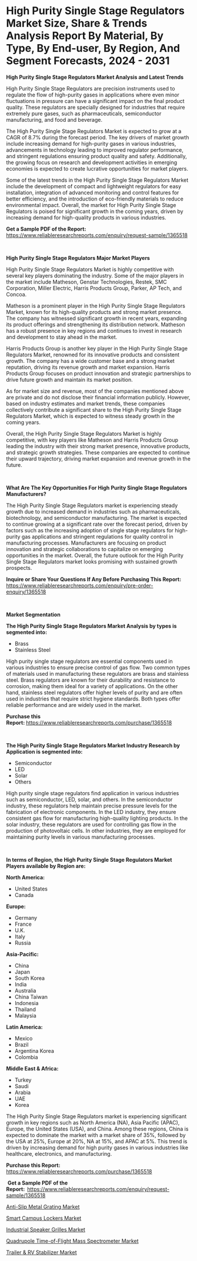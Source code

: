 <p><h1>High Purity Single Stage Regulators Market Size, Share & Trends Analysis Report By Material, By Type, By End-user, By Region, And Segment Forecasts, 2024 - 2031</h1></p><p><strong>High Purity Single Stage Regulators Market Analysis and Latest Trends</strong></p>
<p><p>High Purity Single Stage Regulators are precision instruments used to regulate the flow of high-purity gases in applications where even minor fluctuations in pressure can have a significant impact on the final product quality. These regulators are specially designed for industries that require extremely pure gases, such as pharmaceuticals, semiconductor manufacturing, and food and beverage.</p><p>The High Purity Single Stage Regulators Market is expected to grow at a CAGR of 8.7% during the forecast period. The key drivers of market growth include increasing demand for high-purity gases in various industries, advancements in technology leading to improved regulator performance, and stringent regulations ensuring product quality and safety. Additionally, the growing focus on research and development activities in emerging economies is expected to create lucrative opportunities for market players.</p><p>Some of the latest trends in the High Purity Single Stage Regulators Market include the development of compact and lightweight regulators for easy installation, integration of advanced monitoring and control features for better efficiency, and the introduction of eco-friendly materials to reduce environmental impact. Overall, the market for High Purity Single Stage Regulators is poised for significant growth in the coming years, driven by increasing demand for high-quality products in various industries.</p></p>
<p><strong>Get a Sample PDF of the Report:&nbsp;</strong> <a href="https://www.reliableresearchreports.com/enquiry/request-sample/1365518">https://www.reliableresearchreports.com/enquiry/request-sample/1365518</a></p>
<p>&nbsp;</p>
<p><strong>High Purity Single Stage Regulators Major Market Players</strong></p>
<p><p>High Purity Single Stage Regulators Market is highly competitive with several key players dominating the industry. Some of the major players in the market include Matheson, Genstar Technologies, Restek, SMC Corporation, Miller Electric, Harris Products Group, Parker, AP Tech, and Concoa.</p><p>Matheson is a prominent player in the High Purity Single Stage Regulators Market, known for its high-quality products and strong market presence. The company has witnessed significant growth in recent years, expanding its product offerings and strengthening its distribution network. Matheson has a robust presence in key regions and continues to invest in research and development to stay ahead in the market.</p><p>Harris Products Group is another key player in the High Purity Single Stage Regulators Market, renowned for its innovative products and consistent growth. The company has a wide customer base and a strong market reputation, driving its revenue growth and market expansion. Harris Products Group focuses on product innovation and strategic partnerships to drive future growth and maintain its market position.</p><p>As for market size and revenue, most of the companies mentioned above are private and do not disclose their financial information publicly. However, based on industry estimates and market trends, these companies collectively contribute a significant share to the High Purity Single Stage Regulators Market, which is expected to witness steady growth in the coming years.</p><p>Overall, the High Purity Single Stage Regulators Market is highly competitive, with key players like Matheson and Harris Products Group leading the industry with their strong market presence, innovative products, and strategic growth strategies. These companies are expected to continue their upward trajectory, driving market expansion and revenue growth in the future.</p></p>
<p>&nbsp;</p>
<p><strong>What Are The Key Opportunities For High Purity Single Stage Regulators Manufacturers?</strong></p>
<p><p>The High Purity Single Stage Regulators market is experiencing steady growth due to increased demand in industries such as pharmaceuticals, biotechnology, and semiconductor manufacturing. The market is expected to continue growing at a significant rate over the forecast period, driven by factors such as the increasing adoption of single stage regulators for high-purity gas applications and stringent regulations for quality control in manufacturing processes. Manufacturers are focusing on product innovation and strategic collaborations to capitalize on emerging opportunities in the market. Overall, the future outlook for the High Purity Single Stage Regulators market looks promising with sustained growth prospects.</p></p>
<p><strong>Inquire or Share Your Questions If Any Before Purchasing This Report:</strong> <a href="https://www.reliableresearchreports.com/enquiry/pre-order-enquiry/1365518">https://www.reliableresearchreports.com/enquiry/pre-order-enquiry/1365518</a></p>
<p>&nbsp;</p>
<p><strong>Market Segmentation</strong></p>
<p><strong>The High Purity Single Stage Regulators Market Analysis by types is segmented into:</strong></p>
<p><ul><li>Brass</li><li>Stainless Steel</li></ul></p>
<p><p>High purity single stage regulators are essential components used in various industries to ensure precise control of gas flow. Two common types of materials used in manufacturing these regulators are brass and stainless steel. Brass regulators are known for their durability and resistance to corrosion, making them ideal for a variety of applications. On the other hand, stainless steel regulators offer higher levels of purity and are often used in industries that require strict hygiene standards. Both types offer reliable performance and are widely used in the market.</p></p>
<p><strong>Purchase this Report:&nbsp;</strong><a href="https://www.reliableresearchreports.com/purchase/1365518">https://www.reliableresearchreports.com/purchase/1365518</a></p>
<p>&nbsp;</p>
<p><strong>The High Purity Single Stage Regulators Market Industry Research by Application is segmented into:</strong></p>
<p><ul><li>Semiconductor</li><li>LED</li><li>Solar</li><li>Others</li></ul></p>
<p><p>High purity single stage regulators find application in various industries such as semiconductor, LED, solar, and others. In the semiconductor industry, these regulators help maintain precise pressure levels for the fabrication of electronic components. In the LED industry, they ensure consistent gas flow for manufacturing high-quality lighting products. In the solar industry, these regulators are used for controlling gas flow in the production of photovoltaic cells. In other industries, they are employed for maintaining purity levels in various manufacturing processes.</p></p>
<p>&nbsp;</p>
<p><strong>In terms of Region, the High Purity Single Stage Regulators Market Players available by Region are:</strong></p>
<p>
    <p> <strong> North America: </strong>
        <ul>
            <li>United States</li>
            <li>Canada</li>
        </ul>
        </p> 
    <p> <strong> Europe: </strong>
        <ul>
            <li>Germany</li>
            <li>France</li>
            <li>U.K.</li>
            <li>Italy</li>
            <li>Russia</li>
        </ul>
        </p> 
    <p> <strong> Asia-Pacific: </strong>
        <ul>
            <li>China</li>
            <li>Japan</li>
            <li>South Korea</li>
            <li>India</li>
            <li>Australia</li>
            <li>China Taiwan</li>
            <li>Indonesia</li>
            <li>Thailand</li>
            <li>Malaysia</li>
        </ul>
        </p> 
    <p> <strong> Latin America: </strong>
        <ul>
            <li>Mexico</li>
            <li>Brazil</li>
            <li>Argentina Korea</li>
            <li>Colombia</li>
        </ul>
        </p> 
    <p> <strong> Middle East & Africa: </strong>
        <ul>
            <li>Turkey</li>
            <li>Saudi</li>
            <li>Arabia</li>
            <li>UAE</li>
            <li>Korea</li>
        </ul>
    </p>
    </p>
<p><p>The High Purity Single Stage Regulators market is experiencing significant growth in key regions such as North America (NA), Asia Pacific (APAC), Europe, the United States (USA), and China. Among these regions, China is expected to dominate the market with a market share of 35%, followed by the USA at 25%, Europe at 20%, NA at 15%, and APAC at 5%. This trend is driven by increasing demand for high purity gases in various industries like healthcare, electronics, and manufacturing.</p></p>
<p><strong>Purchase this Report: </strong><a href="https://www.reliableresearchreports.com/purchase/1365518">https://www.reliableresearchreports.com/purchase/1365518</a></p>
<p>&nbsp;<strong>Get a Sample PDF of the Report:&nbsp;&nbsp;</strong><a href="https://www.reliableresearchreports.com/enquiry/request-sample/1365518">https://www.reliableresearchreports.com/enquiry/request-sample/1365518</a></p>
<p><strong></strong></p>
<p><p><a href="https://medium.com/@lomawitting/anti-slip-metal-grating-market-furnishes-information-on-market-share-market-trends-and-market-c598a4484dc1">Anti-Slip Metal Grating Market</a></p><p><a href="https://medium.com/@lomawitting/smart-campus-lockers-market-share-evolution-and-market-growth-trends-2024-2031-2b4766c3331b">Smart Campus Lockers Market</a></p><p><a href="https://medium.com/@lomawitting/industrial-speaker-grilles-market-trends-forecast-and-competitive-analysis-to-2031-b9827ffc631d">Industrial Speaker Grilles Market</a></p><p><a href="https://medium.com/@lomawitting/quadrupole-time-of-flight-mass-spectrometer-market-insight-market-trends-growth-forecasted-from-7d1ef9e9dbc3">Quadrupole Time-of-Flight Mass Spectrometer Market</a></p><p><a href="https://medium.com/@lomawitting/trailer-amp-rv-stabilizer-market-size-market-outlook-and-market-forecast-2024-to-2031-5fac4361a7a8">Trailer & RV Stabilizer Market</a></p></p>